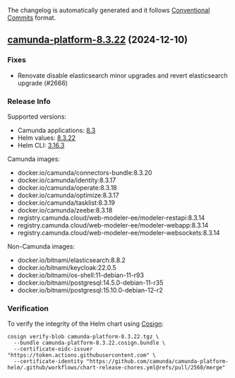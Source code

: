 The changelog is automatically generated and it follows [Conventional Commits](https://www.conventionalcommits.org/en/v1.0.0/) format.

## [camunda-platform-8.3.22](https://github.com/camunda/camunda-platform-helm/releases/tag/camunda-platform-8.3.22) (2024-12-10)

### Fixes

- Renovate disable elasticsearch minor upgrades and revert elasticsearch upgrade (#2666)

<!-- generated by git-cliff -->
### Release Info

Supported versions:

- Camunda applications: [8.3](https://github.com/camunda/camunda-platform/releases?q=tag%3A8.3&expanded=true)
- Helm values: [8.3.22](https://artifacthub.io/packages/helm/camunda/camunda-platform/8.3.22#parameters)
- Helm CLI: [3.16.3](https://github.com/helm/helm/releases/tag/v3.16.3)

Camunda images:

- docker.io/camunda/connectors-bundle:8.3.20
- docker.io/camunda/identity:8.3.17
- docker.io/camunda/operate:8.3.18
- docker.io/camunda/optimize:8.3.17
- docker.io/camunda/tasklist:8.3.19
- docker.io/camunda/zeebe:8.3.18
- registry.camunda.cloud/web-modeler-ee/modeler-restapi:8.3.14
- registry.camunda.cloud/web-modeler-ee/modeler-webapp:8.3.14
- registry.camunda.cloud/web-modeler-ee/modeler-websockets:8.3.14

Non-Camunda images:

- docker.io/bitnami/elasticsearch:8.8.2
- docker.io/bitnami/keycloak:22.0.5
- docker.io/bitnami/os-shell:11-debian-11-r93
- docker.io/bitnami/postgresql:14.5.0-debian-11-r35
- docker.io/bitnami/postgresql:15.10.0-debian-12-r2

### Verification

To verify the integrity of the Helm chart using [Cosign](https://docs.sigstore.dev/signing/quickstart/):

```shell
cosign verify-blob camunda-platform-8.3.22.tgz \
  --bundle camunda-platform-8.3.22.cosign.bundle \
  --certificate-oidc-issuer "https://token.actions.githubusercontent.com" \
  --certificate-identity "https://github.com/camunda/camunda-platform-helm/.github/workflows/chart-release-chores.yml@refs/pull/2560/merge"
```
